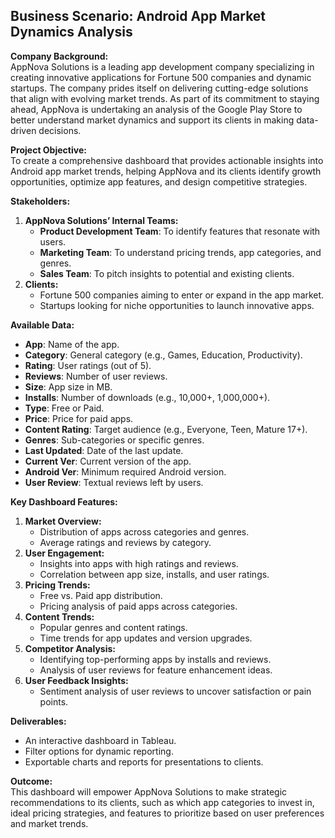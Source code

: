 ## Business Scenario: Android App Market Dynamics Analysis

**Company Background:**  
AppNova Solutions is a leading app development company specializing in creating innovative applications for Fortune 500 companies and dynamic startups. The company prides itself on delivering cutting-edge solutions that align with evolving market trends. As part of its commitment to staying ahead, AppNova is undertaking an analysis of the Google Play Store to better understand market dynamics and support its clients in making data-driven decisions.

**Project Objective:**  
To create a comprehensive dashboard that provides actionable insights into Android app market trends, helping AppNova and its clients identify growth opportunities, optimize app features, and design competitive strategies.

**Stakeholders:**  
1. **AppNova Solutions’ Internal Teams:**  
   - **Product Development Team**: To identify features that resonate with users.  
   - **Marketing Team**: To understand pricing trends, app categories, and genres.  
   - **Sales Team**: To pitch insights to potential and existing clients.
2. **Clients:**  
   - Fortune 500 companies aiming to enter or expand in the app market.  
   - Startups looking for niche opportunities to launch innovative apps.

**Available Data:**  
- **App**: Name of the app.  
- **Category**: General category (e.g., Games, Education, Productivity).  
- **Rating**: User ratings (out of 5).  
- **Reviews**: Number of user reviews.  
- **Size**: App size in MB.  
- **Installs**: Number of downloads (e.g., 10,000+, 1,000,000+).  
- **Type**: Free or Paid.  
- **Price**: Price for paid apps.  
- **Content Rating**: Target audience (e.g., Everyone, Teen, Mature 17+).  
- **Genres**: Sub-categories or specific genres.  
- **Last Updated**: Date of the last update.  
- **Current Ver**: Current version of the app.  
- **Android Ver**: Minimum required Android version.  
- **User Review**: Textual reviews left by users.

**Key Dashboard Features:**  
1. **Market Overview:**  
   - Distribution of apps across categories and genres.  
   - Average ratings and reviews by category.  
2. **User Engagement:**  
   - Insights into apps with high ratings and reviews.  
   - Correlation between app size, installs, and user ratings.  
3. **Pricing Trends:**  
   - Free vs. Paid app distribution.  
   - Pricing analysis of paid apps across categories.  
4. **Content Trends:**  
   - Popular genres and content ratings.  
   - Time trends for app updates and version upgrades.  
5. **Competitor Analysis:**  
   - Identifying top-performing apps by installs and reviews.  
   - Analysis of user reviews for feature enhancement ideas.  
6. **User Feedback Insights:**  
   - Sentiment analysis of user reviews to uncover satisfaction or pain points.

**Deliverables:**  
- An interactive dashboard in Tableau.  
- Filter options for dynamic reporting.  
- Exportable charts and reports for presentations to clients.

**Outcome:**  
This dashboard will empower AppNova Solutions to make strategic recommendations to its clients, such as which app categories to invest in, ideal pricing strategies, and features to prioritize based on user preferences and market trends.
